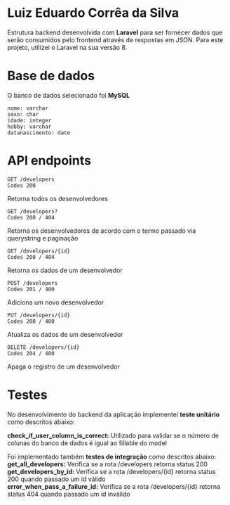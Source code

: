 # Luiz Eduardo Corrêa da Silva

Estrutura backend desenvolvida com **Laravel** para ser fornecer dados que serão consumidos pelo frontend através de respostas em JSON.
Para este projeto, utilizei o Laravel na sua versão 8.

# Base de dados

O banco de dados selecionado foi **MySQL**

```
nome: varchar
sexo: char
idade: integer
hobby: varchar
datanascimento: date
```

# API endpoints

```
GET /developers
Codes 200
```

Retorna todos os desenvolvedores

```
GET /developers?
Codes 200 / 404
```

Retorna os desenvolvedores de acordo com o termo passado via querystring e
paginação

```
GET /developers/{id}
Codes 200 / 404
```

Retorna os dados de um desenvolvedor

```
POST /developers
Codes 201 / 400
```

Adiciona um novo desenvolvedor

```
PUT /developers/{id}
Codes 200 / 400
```

Atualiza os dados de um desenvolvedor

```
DELETE /developers/{id}
Codes 204 / 400
```

Apaga o registro de um desenvolvedor

# Testes

No desenvolvimento do backend da aplicação implementei **teste unitário** como descritos abaixo: <br/>

**check_if_user_column_is_correct:** Utilizado para validar se o número de colunas do banco de dados é igual ao fillable do model <br/>

Foi implementado também **testes de integração** como descritos abaixo: <br/>
**get_all_developers:** Verifica se a rota /developers retorna status 200 <br/>
**get_developers_by_id:** Verifica se a rota /developers/{id} retorna status 200 quando passado um id válido <br/>
**error_when_pass_a_failure_id:** Verifica se a rota /developers/{id} retorna status 404 quando passado um id inválido <br/>
